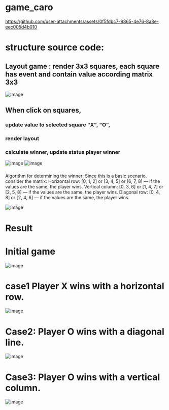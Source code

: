 # game_caro


https://github.com/user-attachments/assets/0f5fdbc7-9865-4e76-8a8e-eec005d4b010
# structure source code:
## Layout game : render 3x3 squares, each square has event and contain value according matrix 3x3
![image](https://github.com/user-attachments/assets/32f8b70e-918c-4ace-842e-a86090e3da6d)
## When click on squares, 
### update value to selected square "X", "O", 
### render layout
### calculate winner, update status player winner

![image](https://github.com/user-attachments/assets/de24c78b-67be-42a7-9e98-08ee5297fe5b)
![image](https://github.com/user-attachments/assets/1dd505d5-4f81-43a2-8978-c94dac3e40cb)

### 
Algorithm for determining the winner:
Since this is a basic scenario, consider the matrix:
Horizontal row: [0, 1, 2] or [3, 4, 5] or [6, 7, 8] — if the values are the same, the player wins.
Vertical column: [0, 3, 6] or [1, 4, 7] or [2, 5, 8] — if the values are the same, the player wins.
Diagonal row: [0, 4, 8] or [2, 4, 6] — if the values are the same, the player wins.

![image](https://github.com/user-attachments/assets/86312854-098e-4c15-9a6f-a4470249dd42)



# Result
# Initial game
![image](https://github.com/user-attachments/assets/4ce55a15-4a8c-48f1-a3dd-85986be5a6a3)

# case1 Player X wins with a horizontal row.
![image](https://github.com/user-attachments/assets/bc5a9737-84cc-4f1f-9563-3c3ada2d57cd)

# Case2: Player O wins with a diagonal line.
![image](https://github.com/user-attachments/assets/a659a25c-e58a-4e4c-bcb7-de9ede17f922)

# Case3: Player O wins with a vertical column.

![image](https://github.com/user-attachments/assets/8287a2da-b638-48c5-8f3d-f8ec7387c7d4)


